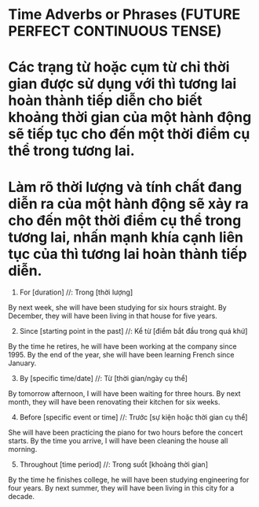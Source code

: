 # Time Adverbs or Phrases (FUTURE PERFECT CONTINUOUS TENSE)

# Các trạng từ hoặc cụm từ chỉ thời gian được sử dụng với thì tương lai hoàn thành tiếp diễn cho biết khoảng thời gian của một hành động sẽ tiếp tục cho đến một thời điểm cụ thể trong tương lai.
# Làm rõ thời lượng và tính chất đang diễn ra của một hành động sẽ xảy ra cho đến một thời điểm cụ thể trong tương lai, nhấn mạnh khía cạnh liên tục của thì tương lai hoàn thành tiếp diễn.

1. For [duration] //: Trong [thời lượng]

By next week, she will have been studying for six hours straight.
By December, they will have been living in that house for five years.

2. Since [starting point in the past] //: Kể từ [điểm bắt đầu trong quá khứ]

By the time he retires, he will have been working at the company since 1995.
By the end of the year, she will have been learning French since January.

3. By [specific time/date] //: Từ [thời gian/ngày cụ thể] 

By tomorrow afternoon, I will have been waiting for three hours.
By next month, they will have been renovating their kitchen for six weeks.

4. Before [specific event or time] //: Trước [sự kiện hoặc thời gian cụ thể]

She will have been practicing the piano for two hours before the concert starts.
By the time you arrive, I will have been cleaning the house all morning.

5. Throughout [time period] //: Trong suốt [khoảng thời gian]

By the time he finishes college, he will have been studying engineering for four years.
By next summer, they will have been living in this city for a decade.